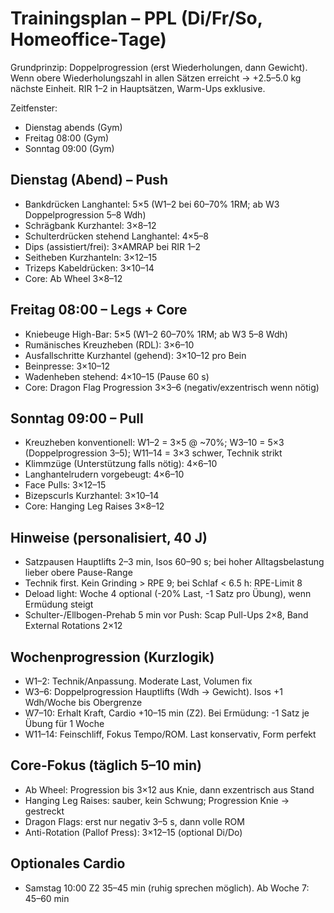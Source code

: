 # Trainingsplan – PPL (Di/Fr/So, Homeoffice‑Tage)

Grundprinzip: Doppelprogression (erst Wiederholungen, dann Gewicht). Wenn obere Wiederholungszahl in allen Sätzen erreicht → +2.5–5.0 kg nächste Einheit. RIR 1–2 in Hauptsätzen, Warm-Ups exklusive.

Zeitfenster:
- Dienstag abends (Gym)
- Freitag 08:00 (Gym)
- Sonntag 09:00 (Gym)

## Dienstag (Abend) – Push
- Bankdrücken Langhantel: 5×5 (W1–2 bei 60–70% 1RM; ab W3 Doppelprogression 5–8 Wdh)
- Schrägbank Kurzhantel: 3×8–12
- Schulterdrücken stehend Langhantel: 4×5–8
- Dips (assistiert/frei): 3×AMRAP bei RIR 1–2
- Seitheben Kurzhanteln: 3×12–15
- Trizeps Kabeldrücken: 3×10–14
- Core: Ab Wheel 3×8–12

## Freitag 08:00 – Legs + Core
- Kniebeuge High-Bar: 5×5 (W1–2 60–70% 1RM; ab W3 5–8 Wdh)
- Rumänisches Kreuzheben (RDL): 3×6–10
- Ausfallschritte Kurzhantel (gehend): 3×10–12 pro Bein
- Beinpresse: 3×10–12
- Wadenheben stehend: 4×10–15 (Pause 60 s)
- Core: Dragon Flag Progression 3×3–6 (negativ/exzentrisch wenn nötig)

## Sonntag 09:00 – Pull
- Kreuzheben konventionell: W1–2 = 3×5 @ ~70%; W3–10 = 5×3 (Doppelprogression 3–5); W11–14 = 3×3 schwer, Technik strikt
- Klimmzüge (Unterstützung falls nötig): 4×6–10
- Langhantelrudern vorgebeugt: 4×6–10
- Face Pulls: 3×12–15
- Bizepscurls Kurzhantel: 3×10–14
- Core: Hanging Leg Raises 3×8–12

## Hinweise (personalisiert, 40 J)
- Satzpausen Hauptlifts 2–3 min, Isos 60–90 s; bei hoher Alltagsbelastung lieber obere Pause-Range
- Technik first. Kein Grinding > RPE 9; bei Schlaf < 6.5 h: RPE-Limit 8
- Deload light: Woche 4 optional (-20% Last, -1 Satz pro Übung), wenn Ermüdung steigt
- Schulter-/Ellbogen-Prehab 5 min vor Push: Scap Pull-Ups 2×8, Band External Rotations 2×12

## Wochenprogression (Kurzlogik)
- W1–2: Technik/Anpassung. Moderate Last, Volumen fix
- W3–6: Doppelprogression Hauptlifts (Wdh → Gewicht). Isos +1 Wdh/Woche bis Obergrenze
- W7–10: Erhalt Kraft, Cardio +10–15 min (Z2). Bei Ermüdung: -1 Satz je Übung für 1 Woche
- W11–14: Feinschliff, Fokus Tempo/ROM. Last konservativ, Form perfekt

## Core-Fokus (täglich 5–10 min)
- Ab Wheel: Progression bis 3×12 aus Knie, dann exzentrisch aus Stand
- Hanging Leg Raises: sauber, kein Schwung; Progression Knie → gestreckt
- Dragon Flags: erst nur negativ 3–5 s, dann volle ROM
- Anti-Rotation (Pallof Press): 3×12–15 (optional Di/Do)

## Optionales Cardio
- Samstag 10:00 Z2 35–45 min (ruhig sprechen möglich). Ab Woche 7: 45–60 min
